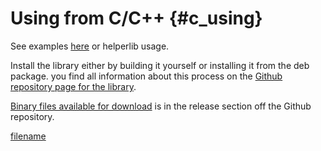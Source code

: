# Using from C/C++ {#c_using}

See examples [here](https://github.com/grodansparadis/vscp/tree/master/tests/helperlib) or helperlib usage.

Install the library either by building it yourself or installing it from the deb package. you find all information about this process on the [Github repository page for the library](https://github.com/grodansparadis/vscp-helper-lib). 

[Binary files available for download](https://github.com/grodansparadis/vscp-helper-lib/releases) is in the release section off the Github repository.

[filename](./bottom_copyright.md ':include')